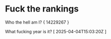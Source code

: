 # Fuck the rankings

Who the hell am I?
{ 14229267 }

What fucking year is it?
[ 2025-04-04T15:03:20Z ]
